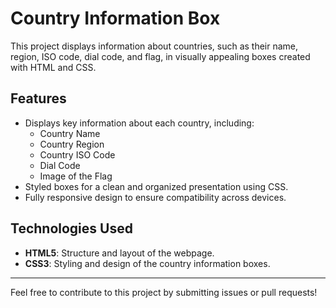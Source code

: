 # Country Information Box

This project displays information about countries, such as their name, region, ISO code, dial code, and flag, in visually appealing boxes created with HTML and CSS.

## Features

- Displays key information about each country, including:
  - Country Name
  - Country Region
  - Country ISO Code
  - Dial Code
  - Image of the Flag
- Styled boxes for a clean and organized presentation using CSS.
- Fully responsive design to ensure compatibility across devices.

## Technologies Used

- **HTML5**: Structure and layout of the webpage.
- **CSS3**: Styling and design of the country information boxes.


---

Feel free to contribute to this project by submitting issues or pull requests!


